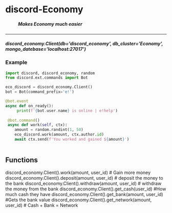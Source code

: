 # discord-Economy
##### ‎ ‎ ‎ ‎ ‎ ‎ ‎ ‎ ‎ ‎ ‎ ‎ Makes Economy much easier
___
##### discord_economy.Client(db='discord_economy', db_cluster='Economy', mongo_datebase='localhost:27017')

###  Example 
```py
import discord, discord_economy, random
from discord.ext.commands import Bot

eco_discord = discord_economy.Client()
bot = Bot(command_prefix='e!')

@bot.event
async def on_ready(): 
     print(f'{bot.user.name} is online | e!help')
 
 @bot.command()
 async def work(self, ctx):
    amount = random.randint(1, 50)
    eco_discord.work(amount, ctx.author.id)
    await ctx.send(f'You worked and gained ${amount}')
    

```

## Functions
  discord_economy.Client().work(amount, user_id) # Gain more money
  discord_economy.Client().deposit(amount, user_id) # deposit the money to the bank 
  discord_economy.Client().withdraw(amount, user_id) # withdraw the money from the bank
  discord_economy.Client().get_cash(user_id) #How much cash they have
  discord_economy.Client().get_bank(amount, user_id) #Gets the bank value
  discord_economy.Client().get_network(amount, user_id) # Cash + Bank = Network
  